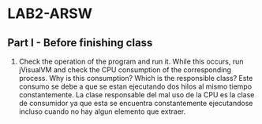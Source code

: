 # LAB2-ARSW

## Part I - Before finishing class
1. Check the operation of the program and run it. While this occurs, run jVisualVM and check the CPU consumption of the corresponding process. Why is this consumption? Which is the responsible class?
Este consumo se debe a que se estan ejecutando dos hilos al mismo tiempo constantemente. La clase responsable del mal uso de la CPU es la clase de consumidor ya que esta se encuentra constantemente ejecutandose incluso 
cuando no hay algun elemento que extraer.
[](img/consumption1.png)
